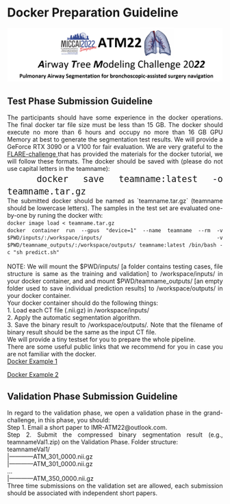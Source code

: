 # Docker Preparation Guideline
<div align=center><img src="https://raw.githubusercontent.com/Puzzled-Hui/puzzled-hui.github.io/main/ATM/figures/titlepage.png"></div>

<!-- ## Under Construction ...  -->

## Test Phase Submission Guideline
<p style= "text-align:justify">
The participants should have some experience in the docker operations. The final docker tar file size must be less than 15 GB.
The docker should execute no more than 6 hours and occupy no more than 16 GB GPU Memory at best to generate the segmentation test results.
We will provide a GeForce RTX 3090 or a V100 for fair evaluation.
We are very grateful to the <a href="https://flare.grand-challenge.org/"> FLARE-challenge </a> that has provided the materials for the docker 
tutorial, we will follow these formats.
The docker should be saved with (please do not use capital letters in the teamname): 
<br> 
<font size="5"><code>  docker save teamname:latest -o teamname.tar.gz  </code></font>
<br> 
The submitted docker should be named as `teamname.tar.gz` (teamname should be lowercase letters). The samples in the test set are evaluated one-by-one by runing the docker with:
<br> 
<code>docker image load < teamname.tar.gz</code>
<br> 
<code>docker container run --gpus "device=1" --name teamname --rm -v $PWD/inputs/:/workspace/inputs/ -v $PWD/teamname_outputs/:/workspace/outputs/ teamname:latest /bin/bash -c "sh predict.sh"</code>
<br> 
<br> 
<i class="fas fa-exclamation-triangle"></i> NOTE:
We will mount the $PWD/inputs/ [a folder contains testing cases, file structure is same as the training and validation] to /workspace/inputs/ in your docker container, and and mount $PWD/teamname_outputs/ [an empty folder used to save individual prediction results] to /workspace/outputs/ in your docker container.
<br>
Your docker container should do the following things:
<br>
1. Load each CT file (.nii.gz) in /workspace/inputs/
<br>
2. Apply the automatic segmentation algorithm.
<br>
3. Save the binary result to /workspace/outputs/. Note that the filename of binary result should be the same as the input CT file.
<br>
We will provide a tiny testset for you to prepare the whole pipeline.

<br>
There are some useful public links that we recommend for you in case you are not familiar with the docker.
<br>
<a href="https://github.com/YaoZhang93/FLARE2021-Baseline"> Docker Example 1  </a>

<a href="https://github.com/PerceptionComputingLab/PARSE2022/blob/main/docker_rules/docker-submission-rules.md"> Docker Example 2 </a>
</p>

## Validation Phase Submission Guideline
<p style= "text-align:justify">
In regard to the validation phase, we open a validation phase in the grand-challenge, in this phase, you should:
<br>
Step 1. Email a short paper to IMR-ATM22@outlook.com.
<br>
Step 2. Submit the compressed binary segmentation result (e.g., teamnameVal1.zip) on the Validation Phase.  Folder structure:
<br>
teamnameVal1/<br>
|————ATM_301_0000.nii.gz<br>
|————ATM_301_0000.nii.gz<br>
...<br>
|————ATM_350_0000.nii.gz<br>
Three time submissions on the validation set are allowed, each submission should be associated with independent short papers.
</p>











